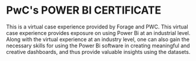 # PwC's POWER BI CERTIFICATE

This is a virtual case experience provided by Forage and PWC. This virtual case experience provides exposure on using Power Bi at an industrial level. Along with the virtual experience at an industry level, one can also gain the necessary skills for using the Power Bi software in creating meaningful and creative dashboards, and thus provide valuable insights using the datasets.
